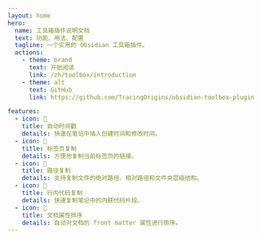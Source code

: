```yaml
---
layout: home
hero:
  name: 工具箱插件说明文档
  text: 功能、用法、配置
  tagline: 一个实用的 Obsidian 工具箱插件。
  actions:
    - theme: brand
      text: 开始阅读
      link: /zh/toolbox/introduction
    - theme: alt
      text: GitHub
      link: https://github.com/TracingOrigins/obsidian-toolbox-plugin

features:
  - icon: 🔧
    title: 自动时间戳
    details: 快速在笔记中插入创建时间和修改时间。
  - icon: 🔧
    title: 标签页复制
    details: 方便地复制当前标签页的链接。
  - icon: 🔧
    title: 路径复制
    details: 支持复制文件的绝对路径、相对路径和文件夹层级结构。
  - icon: 🔧
    title: 行内代码复制
    details: 快速复制笔记中的内联代码片段。
  - icon: 🔧
    title: 文档属性排序
    details: 自动对文档的 front matter 属性进行排序。
---
```

